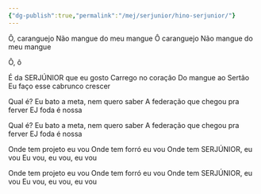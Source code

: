 ```yaml
---
{"dg-publish":true,"permalink":"/mej/serjunior/hino-serjunior/"}
---
```


Ô, caranguejo
Não mangue do meu mangue
Ô caranguejo
Não mangue do meu mangue

Ô, ô

É da SERJÚNIOR que eu gosto
Carrego no coração
Do mangue ao Sertão
Eu faço esse cabrunco crescer

Qual é?
Eu bato a meta, nem quero saber
A federação que chegou pra ferver
EJ foda é nossa

Qual é?
Eu bato a meta, nem quero saber
A federação que chegou pra ferver
EJ foda é nossa

Onde tem projeto eu vou
Onde tem forró eu vou
Onde tem SERJÚNIOR, eu vou
Eu vou, eu vou, eu vou

Onde tem projeto eu vou
Onde tem forró eu vou
Onde tem SERJÚNIOR, eu vou
Eu vou, eu vou, eu vou